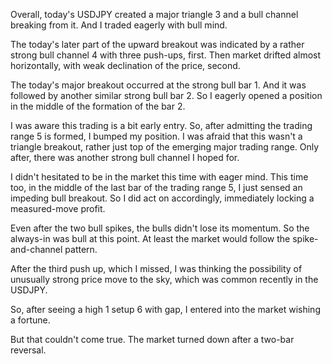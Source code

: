 Overall, today's USDJPY created a major triangle 3 and a bull channel breaking from it. And I traded eagerly with bull mind.

The today's later part of the upward breakout was indicated by a rather strong bull channel 4 with three push-ups, first. Then market drifted almost horizontally, with weak declination of the price, second.

The today's major breakout occurred at the strong bull bar 1. And it was followed by another similar strong bull bar 2. So I eagerly opened a position in the middle of the formation of the bar 2.

I was aware this trading is a bit early entry. So, after admitting the trading range 5 is formed, I bumped my position. I was afraid that this wasn't a triangle breakout, rather just top of the emerging major trading range. Only after, there was another strong bull channel I hoped for.

I didn't hesitated to be in the market this time with eager mind. This time too, in the middle of the last bar of the trading range 5, I just sensed an impeding bull breakout. So I did act on accordingly, immediately locking a measured-move profit.

Even after the two bull spikes, the bulls didn't lose its momentum. So the always-in was bull at this point. At least the market would follow the spike-and-channel pattern.

After the third push up, which I missed, I was thinking the possibility of unusually strong price move to the sky, which was common recently in the USDJPY.

So, after seeing a high 1 setup 6 with gap, I entered into the market wishing a fortune.

But that couldn't come true. The market turned down after a two-bar reversal.
